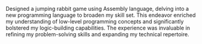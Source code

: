 Designed a jumping rabbit game using Assembly
language, delving into a new programming
language to broaden my skill set. This endeavor
enriched my understanding of low-level
programming concepts and significantly bolstered
my logic-building capabilities. The experience was
invaluable in refining my problem-solving skills and
expanding my technical repertoire.
